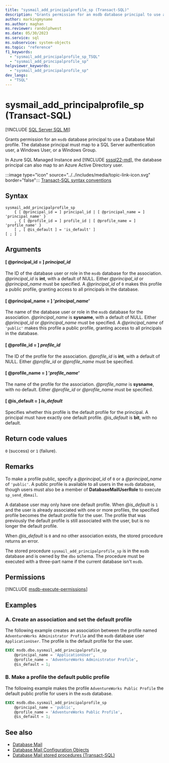 ```yaml
---
title: "sysmail_add_principalprofile_sp (Transact-SQL)"
description: "Grants permission for an msdb database principal to use a Database Mail profile."
author: markingmyname
ms.author: maghan
ms.reviewer: randolphwest
ms.date: 05/30/2023
ms.service: sql
ms.subservice: system-objects
ms.topic: "reference"
f1_keywords:
  - "sysmail_add_principalprofile_sp_TSQL"
  - "sysmail_add_principalprofile_sp"
helpviewer_keywords:
  - "sysmail_add_principalprofile_sp"
dev_langs:
  - "TSQL"
---
```

# sysmail_add_principalprofile_sp (Transact-SQL)

[!INCLUDE [SQL Server SQL MI](../../includes/applies-to-version/sql-asdbmi.md)]

Grants permission for an `msdb` database principal to use a Database Mail profile. The database principal must map to a SQL Server authentication user, a Windows User, or a Windows Group.

In Azure SQL Managed Instance and [!INCLUDE [sssql22-md](../../includes/sssql22-md.md)], the database principal can also map to an Azure Active Directory user.

:::image type="icon" source="../../includes/media/topic-link-icon.svg" border="false"::: [Transact-SQL syntax conventions](../../t-sql/language-elements/transact-sql-syntax-conventions-transact-sql.md)

## Syntax

```syntaxsql
sysmail_add_principalprofile_sp
    { [ @principal_id = ] principal_id | [ @principal_name = ] 'principal_name' }
    , { [ @profile_id = ] profile_id | [ @profile_name = ] 'profile_name' }
    [ , [ @is_default ] = 'is_default' ]
[ ; ]
```

## Arguments

#### [ @principal_id = ] *principal_id*

The ID of the database user or role in the `msdb` database for the association. *@principal_id* is **int**, with a default of NULL. Either *@principal_id* or *@principal_name* must be specified. A *@principal_id* of `0` makes this profile a public profile, granting access to all principals in the database.

#### [ @principal_name = ] '*principal_name*'

The name of the database user or role in the `msdb` database for the association. *@principal_name* is **sysname**, with a default of NULL. Either *@principal_id* or *@principal_name* must be specified. A *@principal_name* of `'public'` makes this profile a public profile, granting access to all principals in the database.

#### [ @profile_id = ] *profile_id*

The ID of the profile for the association. *@profile_id* is **int**, with a default of NULL. Either *@profile_id* or *@profile_name* must be specified.

#### [ @profile_name = ] '*profile_name*'

The name of the profile for the association. *@profile_name* is **sysname**, with no default. Either *@profile_id* or *@profile_name* must be specified.

#### [ @is_default = ] *is_default*

Specifies whether this profile is the default profile for the principal. A principal must have exactly one default profile. *@is_default* is **bit**, with no default.

## Return code values

`0` (success) or `1` (failure).

## Remarks

To make a profile public, specify a *@principal_id* of `0` or a *@principal_name* of `'public'`. A public profile is available to all users in the `msdb` database, though users must also be a member of **DatabaseMailUserRole** to execute `sp_send_dbmail`.

A database user may only have one default profile. When *@is_default* is `1` and the user is already associated with one or more profiles, the specified profile becomes the default profile for the user. The profile that was previously the default profile is still associated with the user, but is no longer the default profile.

When *@is_default* is `0` and no other association exists, the stored procedure returns an error.

The stored procedure `sysmail_add_principalprofile_sp` is in the `msdb` database and is owned by the `dbo` schema. The procedure must be executed with a three-part name if the current database isn't `msdb`.

## Permissions

[!INCLUDE [msdb-execute-permissions](../../includes/msdb-execute-permissions.md)]

## Examples

### A. Create an association and set the default profile

The following example creates an association between the profile named `AdventureWorks Administrator Profile` and the `msdb` database user `ApplicationUser`. The profile is the default profile for the user.

```sql
EXEC msdb.dbo.sysmail_add_principalprofile_sp
    @principal_name = 'ApplicationUser',
    @profile_name = 'AdventureWorks Administrator Profile',
    @is_default = 1;
```

### B. Make a profile the default public profile

The following example makes the profile `AdventureWorks Public Profile` the default public profile for users in the `msdb` database.

```sql
EXEC msdb.dbo.sysmail_add_principalprofile_sp
    @principal_name = 'public',
    @profile_name = 'AdventureWorks Public Profile',
    @is_default = 1;
```

## See also

- [Database Mail](../database-mail/database-mail.md)
- [Database Mail Configuration Objects](../database-mail/database-mail-configuration-objects.md)
- [Database Mail stored procedures (Transact-SQL)](database-mail-stored-procedures-transact-sql.md)
